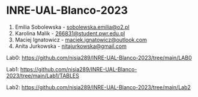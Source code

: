 # INRE-UAL-Blanco-2023

1. Emilia Sobolewska - sobolewska.emilia@o2.pl
2. Karolina Malik - 266831@student.pwr.edu.pl
3. Maciej Ignatowicz - maciek.ignatowicz@outlook.com
4. Anita Jurkowska - nitajurkowska@gmail.com
     
Lab0: https://github.com/nisia289/INRE-UAL-Blanco-2023/tree/main/LAB0

Lab1: https://github.com/nisia289/INRE-UAL-Blanco-2023/tree/main/Lab1/TABLES

Lab2: https://github.com/nisia289/INRE-UAL-Blanco-2023/tree/main/Lab2
